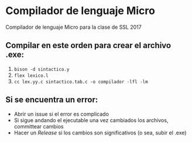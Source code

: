 # Compilador de lenguaje Micro
Compilador de lenguaje Micro para la clase de SSL 2017
## Compilar en este orden para crear el archivo .exe:
1. `bison -d sintactico.y`
1. `flex lexico.l`
1. `cc lex.yy.c sintactico.tab.c -o compilador -lfl -lm`
## Si se encuentra un error:
* Abrir un issue si el error es complicado
* Si sigue andando el ejecutable una vez cambiados los archivos, committear cambios 
* Hacer un *Release* si los cambios son significativos (o sea, subir el .exe)
